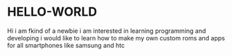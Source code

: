 # HELLO-WORLD
Hi i am fkind of a newbie i am interested in learning programming and developing i would like to learn how to make my own custom roms and apps for all smartphones like samsung and htc 
